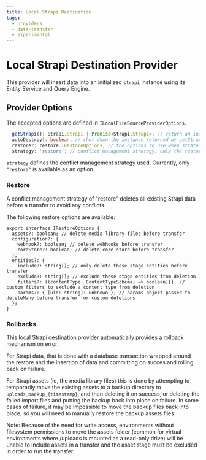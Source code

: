 ```yaml
---
title: Local Strapi Destination
tags:
  - providers
  - data-transfer
  - experimental
---
```


# Local Strapi Destination Provider

This provider will insert data into an initialized `strapi` instance using its Entity Service and Query Engine.

## Provider Options

The accepted options are defined in `ILocalFileSourceProviderOptions`.

```typescript
  getStrapi(): Strapi.Strapi | Promise<Strapi.Strapi>; // return an initialized instance of Strapi
  autoDestroy?: boolean; // shut down the instance returned by getStrapi() at the end of the transfer
  restore?: restore.IRestoreOptions; // the options to use when strategy is 'restore'
  strategy: 'restore'; // conflict management strategy; only the restore strategy is available at this time
```

`strategy` defines the conflict management strategy used. Currently, only `"restore"` is available as an option.

### Restore

A conflict management strategy of "restore" deletes all existing Strapi data before a transfer to avoid any conflicts.

The following restore options are available:

```typecript
export interface IRestoreOptions {
  assets?: boolean; // delete media library files before transfer
  configuration?: {
    webhook?: boolean; // delete webhooks before transfer
    coreStore?: boolean; // delete core store before transfer
  };
  entities?: {
    include?: string[]; // only delete these stage entities before transfer
    exclude?: string[]; // exclude these stage entities from deletion
    filters?: ((contentType: ContentTypeSchema) => boolean)[]; // custom filters to exclude a content type from deletion
    params?: { [uid: string]: unknown }; // params object passed to deleteMany before transfer for custom deletions
  };
}
```

### Rollbacks

This local Strapi destination provider automatically provides a rollback mechanism on error.

For Strapi data, that is done with a database transaction wrapped around the restore and the insertion of data and committing on succes and rolling back on failure.

For Strapi assets (ie, the media library files) this is done by attempting to temporarily move the existing assets to a backup directory to `uploads_backup_{timestamp}`, and then deleting it on success, or deleting the failed import files and putting the backup back into place on failure. In some cases of failure, it may be impossible to move the backup files back into place, so you will need to manually restore the backup assets files.

Note: Because of the need for write access, environments without filesystem permissions to move the assets folder (common for virtual environments where /uploads is mounted as a read-only drive) will be unable to include assets in a transfer and the asset stage must be excluded in order to run the transfer.
